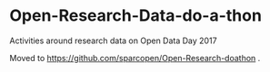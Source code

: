 # Open-Research-Data-do-a-thon
Activities around research data on Open Data Day 2017

Moved to https://github.com/sparcopen/Open-Research-doathon .

